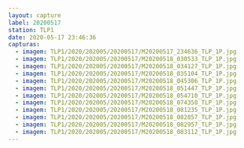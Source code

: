```yaml
---
layout: capture
label: 20200517
station: TLP1
date: 2020-05-17 23:46:36
capturas:
  - imagem: TLP1/2020/202005/20200517/M20200517_234636_TLP_1P.jpg
  - imagem: TLP1/2020/202005/20200517/M20200518_030533_TLP_1P.jpg
  - imagem: TLP1/2020/202005/20200517/M20200518_034127_TLP_1P.jpg
  - imagem: TLP1/2020/202005/20200517/M20200518_035104_TLP_1P.jpg
  - imagem: TLP1/2020/202005/20200517/M20200518_045306_TLP_1P.jpg
  - imagem: TLP1/2020/202005/20200517/M20200518_051447_TLP_1P.jpg
  - imagem: TLP1/2020/202005/20200517/M20200518_054710_TLP_1P.jpg
  - imagem: TLP1/2020/202005/20200517/M20200518_074358_TLP_1P.jpg
  - imagem: TLP1/2020/202005/20200517/M20200518_081235_TLP_1P.jpg
  - imagem: TLP1/2020/202005/20200517/M20200518_082857_TLP_1P.jpg
  - imagem: TLP1/2020/202005/20200517/M20200518_082957_TLP_1P.jpg
  - imagem: TLP1/2020/202005/20200517/M20200518_083112_TLP_1P.jpg
---
```

